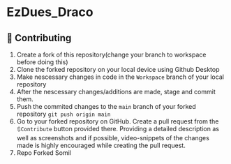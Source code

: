 # EzDues_Draco

## 🤝 Contributing
1. Create a fork of this repository(change your branch to workspace before doing this)
2. Clone the forked repository on your local device using Github Desktop
3. Make nescessary changes in code in the `Workspace` branch of your local repository
4. After the nescessary changes/additions are made, stage and commit them.
5. Push the commited changes to the `main` branch of your forked repository `git push origin main`
6. Go to your forked repository on GitHub. Create a pull request from the `🔃Contribute` button provided there. Providing a detailed description as well as screenshots and if possible, video-snippets of the changes made is highly encouraged while creating the pull request.
1. Repo Forked Somil

